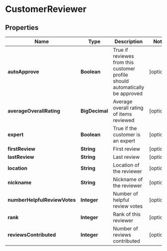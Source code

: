 

# CustomerReviewer


## Properties

| Name | Type | Description | Notes |
|------------ | ------------- | ------------- | -------------|
|**autoApprove** | **Boolean** | True if reviewes from this customer profile should automatically be approved |  [optional] |
|**averageOverallRating** | **BigDecimal** | Average overall rating of items reviewed |  [optional] |
|**expert** | **Boolean** | True if the customer is an expert |  [optional] |
|**firstReview** | **String** | First review |  [optional] |
|**lastReview** | **String** | Last review |  [optional] |
|**location** | **String** | Location of the reviewer |  [optional] |
|**nickname** | **String** | Nickname of the reviewer |  [optional] |
|**numberHelpfulReviewVotes** | **Integer** | Number of helpful review votes |  [optional] |
|**rank** | **Integer** | Rank of this reviewer |  [optional] |
|**reviewsContributed** | **Integer** | Number of reviews contributed |  [optional] |



